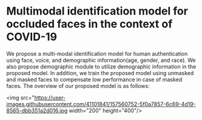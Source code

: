 # Multimodal identification model for occluded faces in the context of COVID-19

We propose a multi-modal identification model for human authentication using face, voice, and demographic information(age, gender, and race). We also propose demographic module to utilize demographic information in the proposed model. In addition, we train the proposed model using unmasked and masked faces to compensate low performance in case of masked faces. The overview of our proposed model is as follows:

<img src="https://user-images.githubusercontent.com/41101841/157560752-5f0a7857-6c69-4d19-8565-dbb351a2d016.jpg  width="200" height="400"/>
